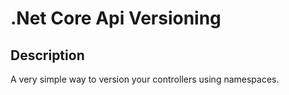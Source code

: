# .Net Core Api Versioning

## Description
A very simple way to version your controllers using namespaces.
